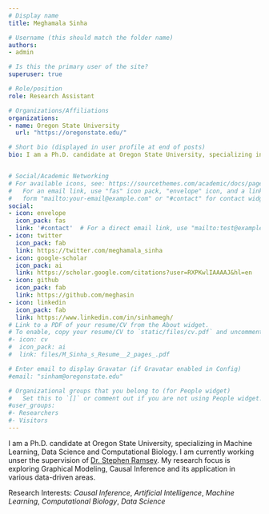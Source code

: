 ```yaml
---
# Display name
title: Meghamala Sinha

# Username (this should match the folder name)
authors:
- admin

# Is this the primary user of the site?
superuser: true

# Role/position
role: Research Assistant

# Organizations/Affiliations
organizations:
- name: Oregon State University
  url: "https://oregonstate.edu/"

# Short bio (displayed in user profile at end of posts)
bio: I am a Ph.D. candidate at Oregon State University, specializing in Machine Learning, Data Science and Computational Biology. My research interest is Graphical Modeling, Causal Inference and its application to various data-driven areas.


# Social/Academic Networking
# For available icons, see: https://sourcethemes.com/academic/docs/page-builder/#icons
#   For an email link, use "fas" icon pack, "envelope" icon, and a link in the
#   form "mailto:your-email@example.com" or "#contact" for contact widget.
social:
- icon: envelope
  icon_pack: fas
  link: '#contact'  # For a direct email link, use "mailto:test@example.org".
- icon: twitter
  icon_pack: fab
  link: https://twitter.com/meghamala_sinha
- icon: google-scholar
  icon_pack: ai
  link: https://scholar.google.com/citations?user=RXPKwlIAAAAJ&hl=en
- icon: github
  icon_pack: fab
  link: https://github.com/meghasin
- icon: linkedin
  icon_pack: fab
  link: https://www.linkedin.com/in/sinhamegh/
# Link to a PDF of your resume/CV from the About widget.
# To enable, copy your resume/CV to `static/files/cv.pdf` and uncomment the lines below.
#- icon: cv
#  icon_pack: ai
#  link: files/M_Sinha_s_Resume__2_pages_.pdf

# Enter email to display Gravatar (if Gravatar enabled in Config)
#email: "sinham@oregonstate.edu"

# Organizational groups that you belong to (for People widget)
#   Set this to `[]` or comment out if you are not using People widget.
#user_groups:
#- Researchers
#- Visitors
---
```


I am a Ph.D. candidate at Oregon State University, specializing in Machine Learning, Data Science and Computational Biology. I am currently working unser the supervision of [Dr. Stephen Ramsey](https://lab.saramsey.org/). My research focus is exploring Graphical Modeling, Causal Inference and its application in various data-driven areas.

Research Interests: *Causal Inference*, *Artificial Intelligence*, *Machine Learning*, *Computational Biology*, *Data Science*